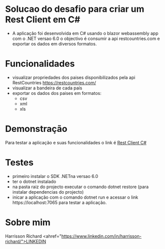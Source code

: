 # Solucao do desafio para criar um Rest Client em C#
* A aplicação foi desenvolvida em C# usando o blazor webassembly app com o .NET versao 6.0
o objectivo é consumir a api <a>restcountries.com</a> e exportar os dados em diversos formatos.

# Funcionalidades
* visualizar propriedades dos paises disponibilizados pela api RestCountries <a herf="https://restcountries.com/">https://restcountries.com/</a>
* visualizar a bandeira de cada país
* exportar os dados dos paises em formatos:
    - csv
    - xml
    - xls

# Demonstração
Para testar a aplicação e suas funcionalidades o link é <a href="https://62e0710e558b3502529489c2--jazzy-cucurucho-088bbe.netlify.app/">Rest Client C#</a>  

# Testes
* primeiro instalar o SDK .NETna versao 6.0
* ter o dotnet instalado
* na pasta raiz do projecto executar o comando dotnet restore (para instalar dependencias do projecto)
* inicar a aplicação com o comando dotnet run e acessar o link <a herf="https://localhost:7065">https://localhost:7065</a> para testar a aplicação.

# Sobre mim
Harrisson Richard
<ahref="https://www.linkedin.com/in/harrisson-richard/">LINKEDIN</a>